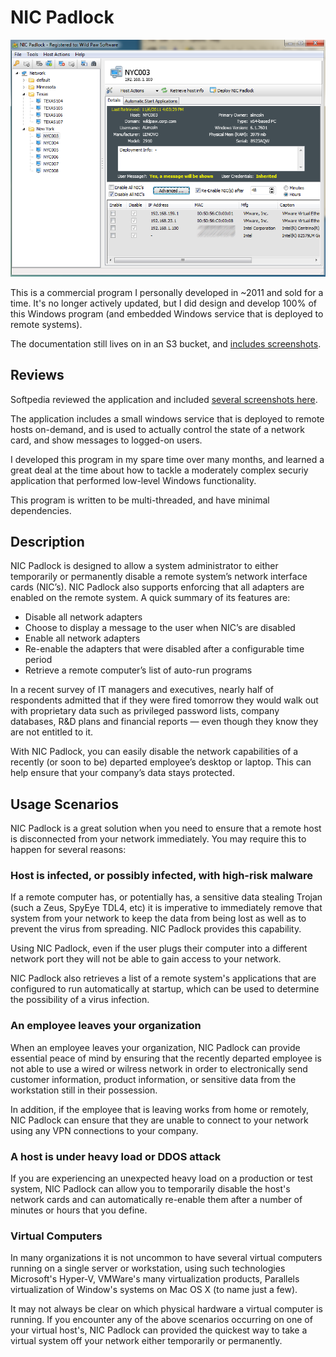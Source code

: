 # NIC Padlock

![](nicpadlock.png)

This is a commercial program I personally developed in ~2011 and sold for a time. It's no longer actively updated, but I did design and develop 100% of this Windows program (and embedded Windows service that is deployed to remote systems).

The documentation still lives on in an S3 bucket, and [includes screenshots](http://wildpawsoftware.com.s3-website-us-west-2.amazonaws.com/nicpadlock/screenshots/).

## Reviews
Softpedia reviewed the application and included [several screenshots here](https://www.softpedia.com/get/Network-Tools/Misc-Networking-Tools/NIC-Padlock.shtml).

The application includes a small windows service that is deployed to remote hosts on-demand, and is used to actually control the state of a network card, and show messages to logged-on users.

I developed this program in my spare time over many months, and learned a great deal at the time about how to tackle a moderately complex securiy application that performed low-level Windows functionality.

This program is written to be multi-threaded, and have minimal dependencies.

## Description
NIC Padlock is designed to allow a system administrator to either temporarily or permanently disable a remote system’s network interface cards (NIC’s). NIC Padlock also supports enforcing that all adapters are enabled on the remote system. A quick summary of its features are:

 - Disable all network adapters
 - Choose to display a message to the user when NIC’s are disabled
 - Enable all network adapters
 - Re-enable the adapters that were disabled after a configurable time period
 - Retrieve a remote computer’s list of auto-run programs


In a recent survey of IT managers and executives, nearly half of respondents admitted that if they were fired tomorrow they would walk out with proprietary data such as privileged password lists, company databases, R&D plans and financial reports — even though they know they are not entitled to it.

With NIC Padlock, you can easily disable the network capabilities of a recently (or soon to be) departed employee’s desktop or laptop. This can help ensure that your company’s data stays protected.

## Usage Scenarios

NIC Padlock is a great solution when you need to ensure that a remote host is disconnected from your network immediately. You may require this to happen for several reasons:

### Host is infected, or possibly infected, with high-risk malware
If a remote computer has, or potentially has, a sensitive data stealing Trojan (such a Zeus, SpyEye TDL4, etc) it is imperative to immediately remove that system from your network to keep the data from being lost as well as to prevent the virus from spreading. NIC Padlock provides this capability.

Using NIC Padlock, even if the user plugs their computer into a different network port they will not be able to gain access to your network.

NIC Padlock also retrieves a list of a remote system's applications that are configured to run automatically at startup, which can be used to determine the possibility of a virus infection.

### An employee leaves your organization
When an employee leaves your organization, NIC Padlock can provide essential peace of mind by ensuring that the recently departed employee is not able to use a wired or wilress network in order to electronically send customer information, product information, or sensitive data from the workstation still in their possession.

In addition, if the employee that is leaving works from home or remotely, NIC Padlock can ensure that they are unable to connect to your network using any VPN connections to your company.

### A host is under heavy load or DDOS attack
If you are experiencing an unexpected heavy load on a production or test system, NIC Padlock can allow you to temporarily disable the host's network cards and can automatically re-enable them after a number of minutes or hours that you define.

### Virtual Computers
In many organizations it is not uncommon to have several virtual computers running on a single server or workstation, using such technologies Microsoft's Hyper-V, VMWare's many virtualization products, Parallels virtualization of Window's systems on Mac OS X (to name just a few).

It may not always be clear on which physical hardware a virtual computer is running. If you encounter any of the above scenarios occurring on one of your virtual host's, NIC Padlock can provided the quickest way to take a virtual system off your network either temporarily or permanently.